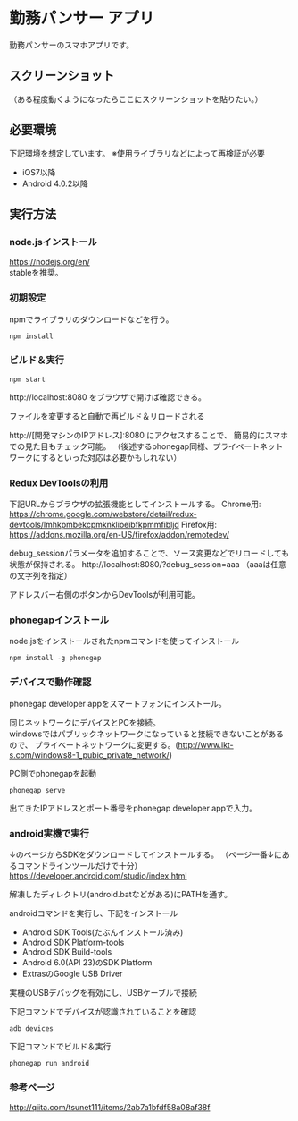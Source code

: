 勤務パンサー アプリ
===================

勤務パンサーのスマホアプリです。

## スクリーンショット
（ある程度動くようになったらここにスクリーンショットを貼りたい。）

## 必要環境
下記環境を想定しています。
※使用ライブラリなどによって再検証が必要

- iOS7以降
- Android 4.0.2以降

## 実行方法

### node.jsインストール
https://nodejs.org/en/  
stableを推奨。

### 初期設定

npmでライブラリのダウンロードなどを行う。

    npm install

### ビルド＆実行

    npm start

http://localhost:8080
をブラウザで開けば確認できる。

ファイルを変更すると自動で再ビルド＆リロードされる

http://[開発マシンのIPアドレス]:8080 にアクセスすることで、
簡易的にスマホでの見た目もチェック可能。
（後述するphonegap同様、プライベートネットワークにするといった対応は必要かもしれない）

### Redux DevToolsの利用

下記URLからブラウザの拡張機能としてインストールする。
Chrome用: https://chrome.google.com/webstore/detail/redux-devtools/lmhkpmbekcpmknklioeibfkpmmfibljd
Firefox用: https://addons.mozilla.org/en-US/firefox/addon/remotedev/

debug_sessionパラメータを追加することで、ソース変更などでリロードしても状態が保持される。
http://localhost:8080/?debug_session=aaa
（aaaは任意の文字列を指定）

アドレスバー右側のボタンからDevToolsが利用可能。

### phonegapインストール

node.jsをインストールされたnpmコマンドを使ってインストール

    npm install -g phonegap

### デバイスで動作確認

phonegap developer appをスマートフォンにインストール。

同じネットワークにデバイスとPCを接続。  
windowsではパブリックネットワークになっていると接続できないことがあるので、
プライベートネットワークに変更する。(http://www.ikt-s.com/windows8-1_pubic_private_network/)

PC側でphonegapを起動

    phonegap serve

出てきたIPアドレスとポート番号をphonegap developer appで入力。

### android実機で実行

↓のページからSDKをダウンロードしてインストールする。
（ページ一番↓にあるコマンドラインツールだけで十分）
https://developer.android.com/studio/index.html

解凍したディレクトリ(android.batなどがある)にPATHを通す。

androidコマンドを実行し、下記をインストール
- Android SDK Tools(たぶんインストール済み)
- Android SDK Platform-tools
- Android SDK Build-tools
- Android 6.0(API 23)のSDK Platform
- ExtrasのGoogle USB Driver

実機のUSBデバッグを有効にし、USBケーブルで接続

下記コマンドでデバイスが認識されていることを確認

    adb devices

下記コマンドでビルド＆実行

    phonegap run android

### 参考ページ
http://qiita.com/tsunet111/items/2ab7a1bfdf58a08af38f

